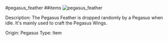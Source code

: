 #pegasus_feather
##items
![pegasus_feather](https://dragon-force-studio.com/images/EF_wiki/pegasus_feather.png)

Description:  The Pegasus Feather is dropped randomly by a Pegasus when idle.  It's mainly used to craft the Pegasus Wings.

Origin:  Pegasus
Type:  Item